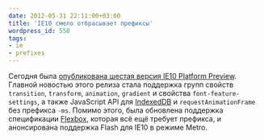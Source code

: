 ```yaml
---
date: 2012-05-31 22:11:00+03:00
title: 'IE10 смело отбрасывает префиксы'
wordpress_id: 550
tags:
- ie
- prefixes
---
```


Сегодня была [опубликована шестая версия IE10 Platform Preview][1]. Главной новостью этого релиза стала поддержка групп свойств `transition`, `transform`, `animation`, `gradient` и свойства `font-feature-settings`, а также JavaScript API для [IndexedDB][2] и `requestAnimationFrame` без префикса `-ms`. Помимо этого, была обновлена поддержка спецификации [Flexbox][3], которая всё ещё требует префикса, и анонсирована поддержка Flash для IE10 в режиме Metro.

[1]: http://blogs.msdn.com/b/ie/archive/2012/05/31/windows-release-preview-the-sixth-ie10-platform-preview.aspx
[2]: http://www.w3.org/TR/IndexedDB/
[3]: http://dev.w3.org/csswg/css3-flexbox/
